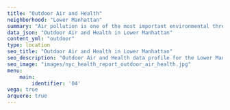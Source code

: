 ```yaml
---
title: "Outdoor Air and Health"
neighborhood: "Lower Manhattan"
summary: "Air pollution is one of the most important environmental threats to urban populations and while all people are exposed, pollutant emissions, levels of exposure, and population vulnerability vary across neighborhoods. Exposures to common air pollutants have been linked to respiratory and cardiovascular diseases, cancers, and premature deaths."
data_json: "Outdoor Air and Health in Lower Manhattan"
content_yml: "outdoor"
type: location
seo_title: "Outdoor Air and Health in Lower Manhattan"
seo_description: "Outdoor Air and Health data profile for the Lower Manhattan neighborhood of NYC."
seo_image: "images/nyc_health_report_outdoor_air_health.jpg"
menu:
    main:
        identifier: '04'
vega: true
arquero: true
---
```

